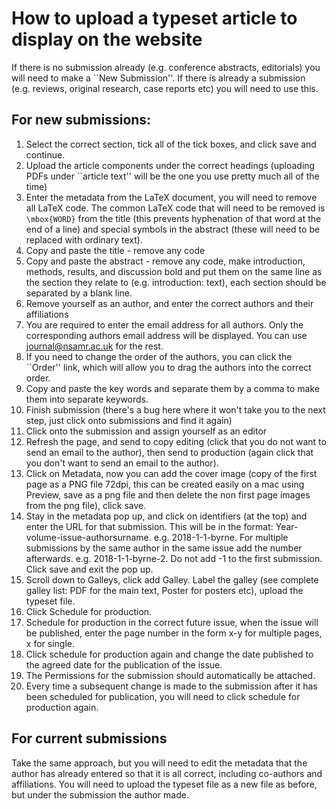 # How to upload a typeset article to display on the website
If there is no submission already (e.g. conference abstracts, editorials) you will need to make a ``New Submission''. If there is already a submission (e.g. reviews, original research, case reports etc) you will need to use this.

## For new submissions:
1. Select the correct section, tick all of the tick boxes, and click save and continue.
1. Upload the article components under the correct headings (uploading PDFs under ``article text'' will be the one you use pretty much all of the time)
1. Enter the metadata from the LaTeX document, you will need to remove all LaTeX code. The common LaTeX code that will need to be removed is `\mbox{WORD}` from the title (this prevents hyphenation of that word at the end of a line) and special symbols in the abstract (these will need to be replaced with ordinary text).
1. Copy and paste the title - remove any code
1. Copy and paste the abstract - remove any code, make introduction, methods, results, and discussion bold and put them on the same line as the section they relate to (e.g. introduction: text), each section should be separated by a blank line.
1. Remove yourself as an author, and enter the correct authors and their affiliations
1. You are required to enter the email address for all authors. Only the corresponding authors email address will be displayed. You can use journal@nsamr.ac.uk for the rest.
1. If you need to change the order of the authors, you can click the ``Order'' link, which will allow you to drag the authors into the correct order.
1. Copy and paste the key words and separate them by a comma to make them into separate keywords.
1. Finish submission (there's a bug here where it won't take you to the next step, just click onto submissions and find it again)
1. Click onto the submission and assign yourself as an editor
1. Refresh the page, and send to copy editing (click that you do not want to send an email to the author), then send to production (again click that you don't want to send an email to the author).
1. Click on Metadata, now you can add the cover image (copy of the first page as a PNG file 72dpi, this can be created easily on a mac using Preview, save as a png file and then delete the non first page images from the png file), click save.
1. Stay in the metadata pop up, and click on identifiers (at the top) and enter the URL for that submission. This will be in the format: Year-volume-issue-authorsurname. e.g. 2018-1-1-byrne. For multiple submissions by the same author in the same issue add the number afterwards. e.g. 2018-1-1-byrne-2. Do not add -1 to the first submission. Click save and exit the pop up.
1. Scroll down to Galleys, click add Galley. Label the galley (see complete galley list: PDF for the main text, Poster for posters etc), upload the typeset file.
1. Click Schedule for production.
1. Schedule for production in the correct future issue, when the issue will be published, enter the page number in the form x-y for multiple pages, x for single.
1. Click schedule for production again and change the date published to the agreed date for the publication of the issue.
1. The Permissions for the submission should automatically be attached.
1. Every time a subsequent change is made to the submission after it has been scheduled for publication, you will need to click schedule for production again.

## For current submissions
Take the same approach, but you will need to edit the metadata that the author has already entered so that it is all correct, including co-authors and affiliations. You will need to upload the typeset file as a new file as before, but under the submission the author made.
